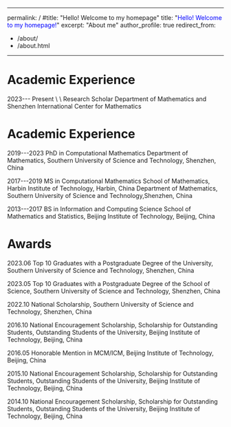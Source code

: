 ---
permalink: /
#title: "Hello! Welcome to my homepage"
title: "<font color=blue>Hello! Welcome to my homepage!</font>"
excerpt: "About me"
author_profile: true
redirect_from: 
  - /about/
  - /about.html
------







Academic Experience
======
2023--- Present \    \ Research Scholar    Department of Mathematics and Shenzhen International Center for Mathematics

Academic Experience
======
2019---2023 PhD in  Computational Mathematics
          Department of Mathematics, Southern University of Science and Technology, Shenzhen, China
  
2017---2019  MS in Computational Mathematics
           School of Mathematics, Harbin Institute of Technology, Harbin, China 
           Department of Mathematics, Southern University of Science and Technology,Shenzhen, China

2013---2017 BS in Information and Computing Science
           School of Mathematics and Statistics, Beijing Institute of Technology, Beijing, China


Awards
======
2023.06 Top 10 Graduates with a Postgraduate Degree of the University, Southern University of Science and Technology, Shenzhen, China

2023.05 Top 10 Graduates with a Postgraduate Degree of the School of Science,
Southern University of Science and Technology, Shenzhen, China

2022.10 National Scholarship, Southern University of Science and Technology, Shenzhen, China

2016.10 National Encouragement Scholarship, Scholarship for Outstanding Students, Outstanding Students of the University, Beijing Institute of Technology, Beijing, China

2016.05 Honorable Mention in MCM/ICM, Beijing Institute of Technology, Beijing, China

2015.10 National Encouragement Scholarship, Scholarship for Outstanding Students, Outstanding Students of the University, Beijing Institute of Technology, Beijing, China

2014.10 National Encouragement Scholarship, Scholarship for Outstanding Students, Outstanding Students of the University, Beijing Institute of Technology, Beijing, China